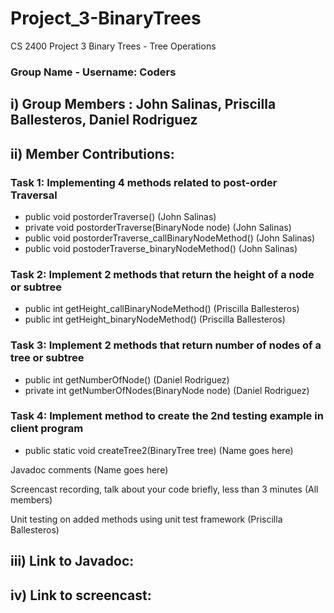 # Project_3-BinaryTrees
CS 2400 Project 3 Binary Trees - Tree Operations
### Group Name - Username: Coders

## i) Group Members : John Salinas, Priscilla Ballesteros, Daniel Rodriguez

## ii) Member Contributions:

### Task 1: Implementing 4 methods related to post-order Traversal

<ul>
  <li>public void postorderTraverse()  (John Salinas)</li>
  
  <li>private void postorderTraverse(BinaryNode<T> node)  (John Salinas)</li>
  
  <li>public void postorderTraverse_callBinaryNodeMethod()  (John Salinas)</li>
  
  <li>public void postoderTraverse_binaryNodeMethod()  (John Salinas)</li>
</ul>

### Task 2: Implement 2 methods that return the height of a node or subtree

<ul>
  <li>public int getHeight_callBinaryNodeMethod()  (Priscilla Ballesteros)</li>
  
  <li>public int getHeight_binaryNodeMethod()  (Priscilla Ballesteros)</li>
</ul>

### Task 3: Implement 2 methods that return number of nodes of a tree or subtree

<ul>
  <li>public int getNumberOfNode()  (Daniel Rodriguez)</li>
  
  <li>private int getNumberOfNodes(BinaryNode<T> node)  (Daniel Rodriguez)</li>
</ul>

### Task 4: Implement method to create the 2nd testing example in client program

<ul>
  <li>public static void createTree2(BinaryTree<String> tree)  (Name goes here)</li>
</ul>

Javadoc comments (Name goes here)

Screencast recording, talk about your code briefly, less than 3 minutes (All members)

Unit testing on added methods using unit test framework (Priscilla Ballesteros)

## iii) Link to Javadoc:


## iv) Link to screencast:

